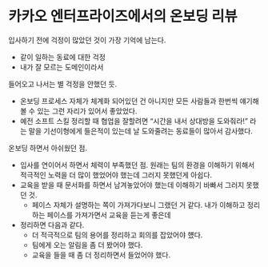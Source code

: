 # 카카오 엔터프라이즈에서의 온보딩 리뷰 

입사하기 전에 걱정이 많았던 것이 가장 기억에 남는다.

- 같이 일하는 동료에 대한 걱정
- 내가 잘 모르는 도메인이라서

들어오고 나서는 별 걱정을 안했던 듯. 

- 온보딩 프로세스 자체가 체계화 되어있던 건 아니지만 모든 사람들과 한번씩 얘기해볼 수 있는 그런 자리가 있어서 좋았었다.
- 예전 소프트 스킬 정리할 때 협업을 잘할려면 “시간을 내서 상대방을 도와줘라!” 라는 말을 기선이형에게 들은적이 있는데 날 도와줄려는 동료들이 많아서 감사했다.

온보딩 하면서 아쉬웠던 점.

- 입사를 연이어서 하면서 체력이 부족했던 점. 원래는 팀의 환경을 이해하기 위해서 적극적인 노력을 더 많이 했었어야 했는데 그러지 못했던게 아쉽다.
- 교육을 받을 때 문서화를 하면서 남겨놓았어야 했는데 이해하기 바빠서 그러지 못했던 것.
    - 페이스 자체가 설명하는 쪽이 가져가다보니 그랬던 거 같다. 내가 이해하고 정리하는 페이스를 가져가면서 교육을 듣는게 좋은데
- 정리하면 다음과 같다.
    - 더 적극적으로 팀의 용어를 정리하고 회의를 잡았어야 헀다.
    - 팀에게 오는 알림을 좀 더 봤어야 했다.
    - 교육을 들을 때 좀 더 정리하면서 들었어야 했다.